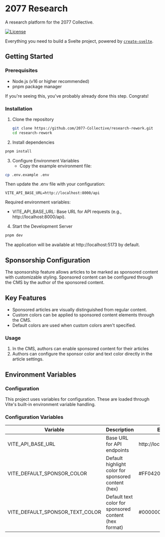 # 2077 Research

A research platform for the 2077 Collective.

[![License](https://img.shields.io/badge/license-MIT-blue.svg)](LICENSE)

Everything you need to build a Svelte project, powered by [`create-svelte`](https://github.com/sveltejs/kit/tree/main/packages/create-svelte).

## Getting Started

### Prerequisites

- Node.js (v16 or higher recommended)
- pnpm package manager

If you're seeing this, you've probably already done this step. Congrats!

### Installation

1. Clone the repository
   ```bash
   git clone https://github.com/2077-Collective/research-rework.git
   cd research-rework
   ```

2. Install dependencies
```bash
pnpm install
```

3. Configure Environment Variables
    - Copy the example environment file:

```bash
cp .env.example .env
```

Then update the .env file with your configuration:

```env
VITE_API_BASE_URL=http://localhost:8000/api
```

Required environment variables:
- VITE_API_BASE_URL: Base URL for API requests (e.g., http://localhost:8000/api).

4. Start the Development Server
```bash
pnpm dev
```

The application will be available at http://localhost:5173 by default.

## Sponsorship Configuration

The sponsorship feature allows articles to be marked as sponsored content with customizable styling. Sponsored content can be configured through the CMS by the author of the sponsored content.

## Key Features

- Sponsored articles are visually distinguished from regular content.
- Custom colors can be applied to sponsored content elements through the CMS.
- Default colors are used when custom colors aren't specified.

### Usage

1. In the CMS, authors can enable sponsored content for their articles
2. Authors can configure the sponsor color and text color directly in the article settings.

## Environment Variables

### Configuration

This project uses variables for configuration. These are loaded through Vite's built-in environment variable handling.

### Configuration Variables

| Variable | Description | Example |
| --------------------- | ------------------------------------ | ----------------------------- |
| VITE_API_BASE_URL | Base URL for API endpoints | http://localhost:8000/api |
| VITE_DEFAULT_SPONSOR_COLOR | Default highlight color for sponsored content (hex) | #FF0420 |
| VITE_DEFAULT_SPONSOR_TEXT_COLOR | Default text color for sponsored content (hex format) | #000000 |

